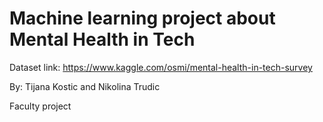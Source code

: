 # Machine learning project about Mental Health in Tech
Dataset link: https://www.kaggle.com/osmi/mental-health-in-tech-survey

By: Tijana Kostic and Nikolina Trudic

Faculty project
